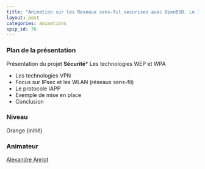 ```yaml
---
title: "Animation sur les Reseaux sans-fil securises avec OpenBSD. Le 19/05/2006."
layout: post
categories: animations
spip_id: 76
---
```


### Plan de la présentation ###

Présentation du projet **Sécurité*** Les technologies WEP et WPA

* Les technologies VPN
* Focus sur IPsec et les WLAN (réseaux sans-fil)
* Le protocole IAPP
* Exemple de mise en place
* Conclusion


### Niveau ###

Orange (initié)



### Animateur ###

[Alexandre Anriot](Aanriot-at-Atlantilde.com)